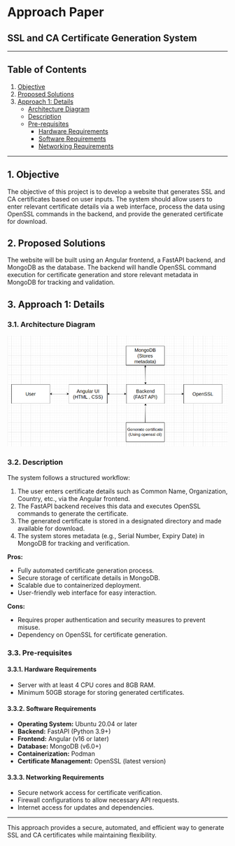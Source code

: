 # Approach Paper

## SSL and CA Certificate Generation System

---

## Table of Contents

1. [Objective](#objective)
2. [Proposed Solutions](#proposed-solutions)
3. [Approach 1: Details](#approach-1-details)
   - [Architecture Diagram](#architecture-diagram)
   - [Description](#description)
   - [Pre-requisites](#pre-requisites)
     - [Hardware Requirements](#hardware-requirements)
     - [Software Requirements](#software-requirements)
     - [Networking Requirements](#networking-requirements)

---

## 1. Objective
The objective of this project is to develop a website that generates SSL and CA certificates based on user inputs. The system should allow users to enter relevant certificate details via a web interface, process the data using OpenSSL commands in the backend, and provide the generated certificate for download. 

## 2. Proposed Solutions
The website will be built using an Angular frontend, a FastAPI backend, and MongoDB as the database. The backend will handle OpenSSL command execution for certificate generation and store relevant metadata in MongoDB for tracking and validation. 

## 3. Approach 1: Details

### 3.1. Architecture Diagram

![Screenshot](images/1.png)


### 3.2. Description
The system follows a structured workflow:

1. The user enters certificate details such as Common Name, Organization, Country, etc., via the Angular frontend.
2. The FastAPI backend receives this data and executes OpenSSL commands to generate the certificate.
3. The generated certificate is stored in a designated directory and made available for download.
4. The system stores metadata (e.g., Serial Number, Expiry Date) in MongoDB for tracking and verification.

**Pros:**
- Fully automated certificate generation process.
- Secure storage of certificate details in MongoDB.
- Scalable due to containerized deployment.
- User-friendly web interface for easy interaction.

**Cons:**
- Requires proper authentication and security measures to prevent misuse.
- Dependency on OpenSSL for certificate generation.

### 3.3. Pre-requisites

#### 3.3.1. Hardware Requirements
- Server with at least 4 CPU cores and 8GB RAM.
- Minimum 50GB storage for storing generated certificates.

#### 3.3.2. Software Requirements
- **Operating System:** Ubuntu 20.04 or later
- **Backend:** FastAPI (Python 3.9+)
- **Frontend:** Angular (v16 or later)
- **Database:** MongoDB (v6.0+)
- **Containerization:** Podman
- **Certificate Management:** OpenSSL (latest version)

#### 3.3.3. Networking Requirements
- Secure network access for certificate verification.
- Firewall configurations to allow necessary API requests.
- Internet access for updates and dependencies.

---

This approach provides a secure, automated, and efficient way to generate SSL and CA certificates while maintaining flexibility.
